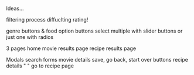 Ideas...

filtering process
	diffuclting rating!

genre buttons & food option buttons
	select multiple with slider buttons or just one with radios

3 pages
	home
	movie results page
	recipe results page

Modals 
	search forms
	movie details
		save, go back, start over buttons
	recipe details
		" " go to recipe page

